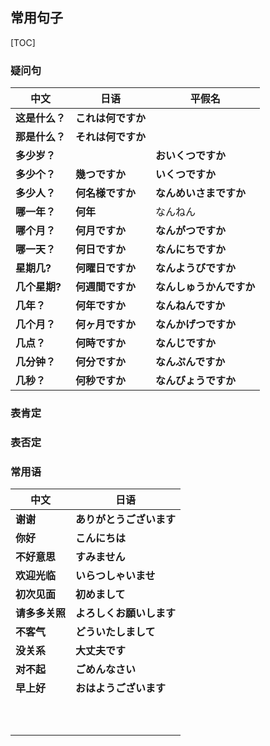## 常用句子

[TOC]

### 疑问句

| 中文           | 日语               | 平假名                   |
| -------------- | ------------------ | ------------------------ |
| **这是什么？** | **これは何ですか** |                          |
| **那是什么？** | **それは何ですか** |                          |
| **多少岁？**   |                    | **おいくつですか**       |
| **多少个？**   | **幾つですか**     | **いくつですか**         |
| **多少人？**   | **何名様ですか**   | **なんめいさまですか**   |
| **哪一年？**   | **何年**           | なんねん                 |
| **哪个月？**   | **何月ですか**     | **なんがつですか**       |
| **哪一天？**   | **何日ですか**     | **なんにちですか**       |
| **星期几?**    | **何曜日ですか**   | **なんようびですか**     |
| **几个星期?**  | **何週間ですか**   | **なんしゅうかんですか** |
| **几年？**     | **何年ですか**     | **なんねんですか**       |
| **几个月？**   | **何ヶ月ですか**   | **なんかげつですか**     |
| **几点？**     | **何時ですか**     | **なんじですか**         |
| **几分钟？**   | **何分ですか**     | **なんぷんですか**       |
| **几秒？**     | **何秒ですか**     | **なんびょうですか**     |

### 表肯定



### 表否定



### 常用语

| 中文           | 日语                     |
| -------------- | ------------------------ |
| **谢谢**       | **ありがとうございます** |
| **你好**       | **こんにちは**           |
| **不好意思**   | **すみません**           |
| **欢迎光临**   | **いらつしゃいませ**     |
| **初次见面**   | **初めまして**           |
| **请多多关照** | **よろしくお願いします** |
| **不客气**     | **どういたしまして**     |
| **没关系**     | **大丈夫です**           |
| **对不起**     | **ごめんなさい**         |
| **早上好**     | **おはようございます**   |
|                |                          |
|                |                          |
|                |                          |
|                |                          |
|                |                          |
|                |                          |
|                |                          |
|                |                          |
|                |                          |
|                |                          |